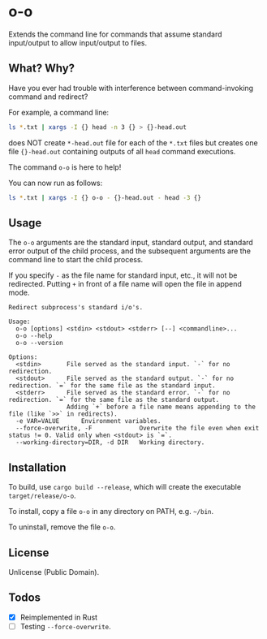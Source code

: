 o-o
===

Extends the command line for commands that assume standard input/output to allow input/output to files.

## What? Why?

Have you ever had trouble with interference between command-invoking command and redirect?

For example, a command line:

```sh
ls *.txt | xargs -I {} head -n 3 {} > {}-head.out
```

does NOT create `*-head.out` file for each of the `*.txt` files but creates one file `{}-head.out` containing outputs of all `head` command executions.

The command `o-o` is here to help!

You can now run as follows:

```sh
ls *.txt | xargs -I {} o-o - {}-head.out - head -3 {}
```

## Usage

The `o-o` arguments are the standard input, standard output, and standard error output of the child process, and the subsequent arguments are the command line to start the child process.

If you specify `-` as the file name for standard input, etc., it will not be redirected. Putting `+` in front of a file name will open the file in append mode.

```
Redirect subprocess's standard i/o's.

Usage:
  o-o [options] <stdin> <stdout> <stderr> [--] <commandline>...
  o-o --help
  o-o --version

Options:
  <stdin>       File served as the standard input. `-` for no redirection.
  <stdout>      File served as the standard output. `-` for no redirection. `=` for the same file as the standard input.
  <stderr>      File served as the standard error. `-` for no redirection. `=` for the same file as the standard output.
                Adding `+` before a file name means appending to the file (like `>>` in redirects).
  -e VAR=VALUE      Environment variables.
  --force-overwrite, -F             Overwrite the file even when exit status != 0. Valid only when <stdout> is `=`.
  --working-directory=DIR, -d DIR   Working directory.
```

## Installation

To build, use `cargo build --release`, which will create the executable `target/release/o-o`.

To install, copy a file `o-o` in any directory on PATH, e.g. `~/bin`.

To uninstall, remove the file `o-o`.

## License

Unlicense (Public Domain).

## Todos

- [x] Reimplemented in Rust
- [ ] Testing `--force-overwrite`.

